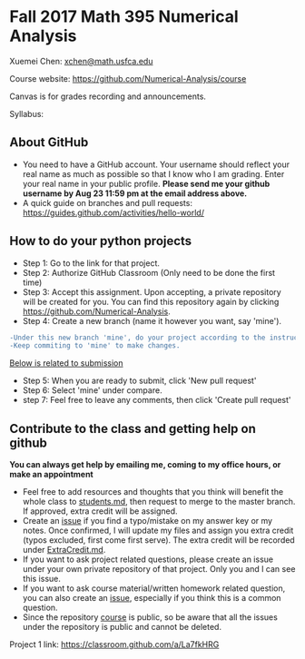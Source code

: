 # Fall 2017 Math 395 Numerical Analysis 

Xuemei Chen: xchen@math.usfca.edu

Course website: https://github.com/Numerical-Analysis/course

Canvas is for grades recording and announcements.

Syllabus: 

## About GitHub
- You need to have a GitHub account. Your username should reflect your real name as much as possible so that I know who I am grading. Enter your real name in your public profile. **Please send me your github username by Aug 23 11:59 pm at the email address above.** 
- A quick guide on branches and pull requests: https://guides.github.com/activities/hello-world/

## How to do your python projects
- Step 1: Go to the link for that project.
- Step 2: Authorize GitHub Classroom (Only need to be done the first time)
- Step 3: Accept this assignment. Upon accepting, a private repository will be created for you. You can find this repository again by clicking https://github.com/Numerical-Analysis. 
- Step 4: Create a new branch (name it however you want, say 'mine'). 
```diff
-Under this new branch 'mine', do your project according to the instructions listed on README.md. 
-Keep commiting to 'mine' to make changes.
```
[Below is related to submission](#subbmission)
- Step 5: When you are ready to submit, click 'New pull request'
- Step 6: Select 'mine' under compare.
- step 7: Feel free to leave any comments, then click 'Create pull request'


## Contribute to the class and getting help on github 
**You can always get help by emailing me, coming to my office hours, or make an appointment**
- Feel free to add resources and thoughts that you think will benefit the whole class to [students.md](students.md), then request to merge to the master branch. If approved, extra credit will be assigned.
- Create an [issue](https://github.com/Numerical-Analysis/course/issues) if you find a typo/mistake on my answer key or my notes. Once confirmed, I will update my files and assign you extra credit (typos excluded, first come first serve). The extra credit will be recorded under [ExtraCredit.md](ExtraCredit.md). 
- If you want to ask project related questions, please create an issue under your own private repository of that project. Only you and I can see this issue.
- If you want to ask course material/written homework related question, you can also create an [issue](https://github.com/Numerical-Analysis/course/issues), especially if you think this is a common question.
- Since the repository [course](https://github.com/Numerical-Analysis/course) is public, so be aware that all the issues under the repository is public and cannot be deleted.

Project 1 link: https://classroom.github.com/a/La7fkHRG
